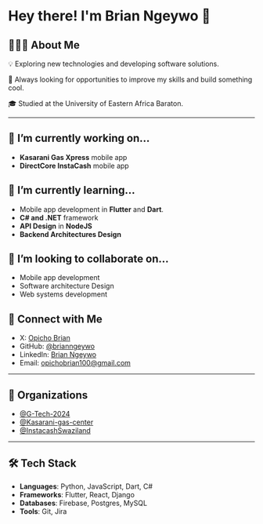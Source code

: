 # Hey there! I'm Brian Ngeywo 👋

## 👨🏻‍💻 About Me
💡 Exploring new technologies and developing software solutions.

🌱 Always looking for opportunities to improve my skills and build something cool.  

🎓 Studied at the University of Eastern Africa Baraton.  
 
---

## 🔭 I’m currently working on...
- **Kasarani Gas Xpress** mobile app
- **DirectCore InstaCash** mobile app

## 🌱 I’m currently learning...
- Mobile app development in **Flutter** and **Dart**.
- **C# and .NET** framework
- **API Design** in **NodeJS**
- **Backend Architectures Design**

## 👯 I’m looking to collaborate on...
- Mobile app development
- Software architecture Design
- Web systems development


## 💬 Connect with Me
- X: [Opicho Brian](https://x.com/OpichoKe)  
- GitHub: [@brianngeywo](https://github.com/brianngeywo)  
- LinkedIn: [Brian Ngeywo](https://www.linkedin.com/in/brian-ngeywo/)  
- Email: [opichobrian100@gmail.com](mailto:opichobrian100@gmail.com)  

---

## 💼 Organizations
- [@G-Tech-2024](https://github.com/G-Tech-2024)  
- [@Kasarani-gas-center](https://github.com/Kasarani-gas-center)
- [@InstacashSwaziland](https://github.com/InstacashSwaziland)

---

## 🛠 Tech Stack
- **Languages**: Python, JavaScript, Dart, C#  
- **Frameworks**: Flutter, React, Django
- **Databases**: Firebase, Postgres, MySQL 
- **Tools**: Git, Jira

